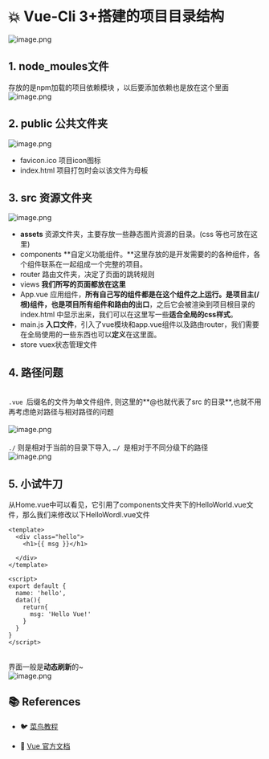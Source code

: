 # 💥 Vue-Cli 3+搭建的项目目录结构

![image.png](https://cdn.nlark.com/yuque/0/2020/png/1237282/1586243618845-0ac86be1-511b-42c5-b3b1-80d99cd75647.png#align=left&display=inline&height=199&name=image.png&originHeight=239&originWidth=800&size=26554&status=done&style=none&width=667)<br />

<a name="LHf8i"></a>
## 1. node_moules文件
存放的是npm加载的项目依赖模块 ，以后要添加依赖也是放在这个里面<br />![image.png](https://cdn.nlark.com/yuque/0/2020/png/1237282/1586243665568-24879eee-82f5-4cf4-9d0b-d5ee9bac5658.png#align=left&display=inline&height=457&name=image.png&originHeight=554&originWidth=331&size=18439&status=done&style=none&width=273)

<a name="WrgUG"></a>
## 2. public 公共文件夹
![image.png](https://cdn.nlark.com/yuque/0/2020/png/1237282/1586243790275-277d9d39-2a5c-40f4-9863-96ad8b0b049f.png#align=left&display=inline&height=69&name=image.png&originHeight=86&originWidth=308&size=2971&status=done&style=none&width=246)

- favicon.ico 项目icon图标
- index.html 项目打包时会以该文件为母板



<a name="RlFrv"></a>
## 3. src 资源文件夹
![image.png](https://cdn.nlark.com/yuque/0/2020/png/1237282/1586243932173-5d58d0b6-7325-4cd1-969a-f5f8b7d3446f.png#align=left&display=inline&height=343&name=image.png&originHeight=387&originWidth=363&size=14071&status=done&style=none&width=322)<br />

- **assets** 资源文件夹，主要存放一些静态图片资源的目录。(css 等也可放在这里)
- components **自定义功能组件。**这里存放的是开发需要的的各种组件，各个组件联系在一起组成一个完整的项目。
- router 路由文件夹，决定了页面的跳转规则
- views **我们所写的页面都放在这里**
- App.vue 应用组件，**所有自己写的组件都是在这个组件之上运行。**是项目主(/**根**)组件，也是项目**所有组件和路由的出口**，之后它会被渲染到项目根目录的 index.html 中显示出来，我们可以在这里写一些**适合全局的css样式**。
- main.js **入口文件**，引入了vue模块和app.vue组件以及路由router，我们需要在全局使用的一些东西也可以**定义**在这里面。
- store vuex状态管理文件



<a name="mkaCC"></a>
## 4. 路径问题

<br />`.vue `后缀名的文件为单文件组件, 则这里的**@也就代表了src 的目录**,也就不用再考虑绝对路径与相对路径的问题<br />
<br />![image.png](https://cdn.nlark.com/yuque/0/2020/png/1237282/1586244240137-c5faa11b-d2b6-454c-8d79-ea5268be29fe.png#align=left&display=inline&height=372&name=image.png&originHeight=739&originWidth=1480&size=102202&status=done&style=none&width=746)<br />
<br />`./` 则是相对于当前的目录下导入, `…/ `是相对于不同分级下的路径<br />![image.png](https://cdn.nlark.com/yuque/0/2020/png/1237282/1586244326238-d24ab0d6-e710-402d-bfbb-87eef849e33e.png#align=left&display=inline&height=348&name=image.png&originHeight=743&originWidth=1594&size=129621&status=done&style=none&width=746)

<a name="1Ywjx"></a>
## 5. 小试牛刀
从Home.vue中可以看见，它引用了components文件夹下的HelloWorld.vue文件，那么我们来修改以下HelloWordl.vue文件<br />

```vue
<template>
  <div class="hello">
    <h1>{{ msg }}</h1>
    
  </div>
</template>

<script>
export default {
  name: 'hello',
  data(){
    return{
      msg: 'Hello Vue!'
    }
  }
}
</script>
```

<br />界面一般是**动态刷新**的~<br />![image.png](https://cdn.nlark.com/yuque/0/2020/png/1237282/1586244565174-0af3d4e5-4b06-40e4-84c3-1c36b3ff99ae.png#align=left&display=inline&height=270&name=image.png&originHeight=539&originWidth=1058&size=28658&status=done&style=none&width=529)

## 📚 References

- 🐦 [菜鸟教程](https://www.runoob.com/vue2)

- 📘 [Vue 官方文档](https://cn.vuejs.org/v2/guide)